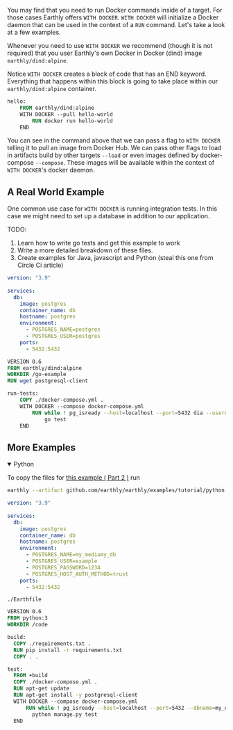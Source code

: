 You may find that you need to run Docker commands inside of a target. For those cases Earthly offers `WITH DOCKER`. `WITH DOCKER` will initialize a Docker daemon that can be used in the context of a `RUN` command. Let's take a look at a few examples. 

Whenever you need to use `WITH DOCKER` we recommend (though it is not required) that you user Earthly's own Docker in Docker (dind) image `earthly/dind:alpine`.

Notice `WITH DOCKER` creates a block of code that has an END keyword. Everything that happens within this block is going to take place within our `earthly/dind:alpine` container.

```Dockerfile
hello:
    FROM earthly/dind:alpine
    WITH DOCKER --pull hello-world
        RUN docker run hello-world
    END

```
You can see in the command above that we can pass a flag to `WITH DOCKER` telling it to pull an image from Docker Hub. We can pass other flags to load in artifacts build by other targets `--load` or even images defined by docker-compose `--compose`. These images will be available within the context of `WITH DOCKER`'s docker daemon.

## A Real World Example

One common use case for `WITH DOCKER` is running integration tests. In this case we might need to set up a database in addition to our application.

TODO: 
1. Learn how to write go tests and get this example to work
2. Write a more detailed breakdown of these files.
3. Create examples for Java, javascript and Python (steal this one from Circle Ci article)

```yml
version: "3.9"
   
services:
  db:
    image: postgres
    container_name: db
    hostname: postgres
    environment:
      - POSTGRES_NAME=postgres
      - POSTGRES_USER=postgres
    ports:
      - 5432:5432
```

```Dockerfile
VERSION 0.6
FROM earthly/dind:alpine
WORKDIR /go-example
RUN wget postgresql-client

run-tests:
    COPY ./docker-compose.yml .
    WITH DOCKER --compose docker-compose.yml
        RUN while ! pg_isready --host=localhost --port=5432 dia --username=example; do sleep 1; done ;\
            go test
    END
```
## More Examples
<details open>
<summary>Python</summary>

To copy the files for [this example ( Part 2 )](https://github.com/earthly/earthly/tree/main/examples/tutorial/python/part3) run

```bash
earthly --artifact github.com/earthly/earthly/examples/tutorial/python:main+part3/part3 ./part3
```

```yml
version: "3.9"
   
services:
  db:
    image: postgres
    container_name: db
    hostname: postgres
    environment:
      - POSTGRES_NAME=my_mediamy_db
      - POSTGRES_USER=example
      - POSTGRES_PASSWORD=1234
      - POSTGRES_HOST_AUTH_METHOD=trust
    ports:
      - 5432:5432
```

`./Earthfile`

```Dockerfile
VERSION 0.6
FROM python:3
WORKDIR /code

build:
  COPY ./requirements.txt .
  RUN pip install -r requirements.txt
  COPY . .

test:
  FROM +build
  COPY ./docker-compose.yml .
  RUN apt-get update
  RUN apt-get install -y postgresql-client
  WITH DOCKER --compose docker-compose.yml
      RUN while ! pg_isready --host=localhost --port=5432 --dbname=my_db --username=example; do sleep 1; done ;\
        python manage.py test
  END
```

</details>